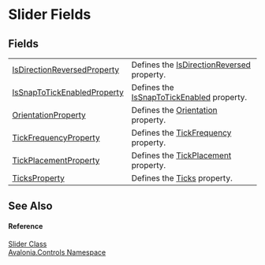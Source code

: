 # Slider Fields




## Fields
<table>
<tr>
<td><a href="F_Avalonia_Controls_Slider_IsDirectionReversedProperty">IsDirectionReversedProperty</a></td>
<td>Defines the <a href="P_Avalonia_Controls_Slider_IsDirectionReversed">IsDirectionReversed</a> property.</td>
</tr>
<tr>
<td><a href="F_Avalonia_Controls_Slider_IsSnapToTickEnabledProperty">IsSnapToTickEnabledProperty</a></td>
<td>Defines the <a href="P_Avalonia_Controls_Slider_IsSnapToTickEnabled">IsSnapToTickEnabled</a> property.</td>
</tr>
<tr>
<td><a href="F_Avalonia_Controls_Slider_OrientationProperty">OrientationProperty</a></td>
<td>Defines the <a href="P_Avalonia_Controls_Slider_Orientation">Orientation</a> property.</td>
</tr>
<tr>
<td><a href="F_Avalonia_Controls_Slider_TickFrequencyProperty">TickFrequencyProperty</a></td>
<td>Defines the <a href="P_Avalonia_Controls_Slider_TickFrequency">TickFrequency</a> property.</td>
</tr>
<tr>
<td><a href="F_Avalonia_Controls_Slider_TickPlacementProperty">TickPlacementProperty</a></td>
<td>Defines the <a href="P_Avalonia_Controls_Slider_TickPlacement">TickPlacement</a> property.</td>
</tr>
<tr>
<td><a href="F_Avalonia_Controls_Slider_TicksProperty">TicksProperty</a></td>
<td>Defines the <a href="P_Avalonia_Controls_Slider_Ticks">Ticks</a> property.</td>
</tr>
</table>

## See Also


#### Reference
<a href="T_Avalonia_Controls_Slider">Slider Class</a>  
<a href="N_Avalonia_Controls">Avalonia.Controls Namespace</a>  
